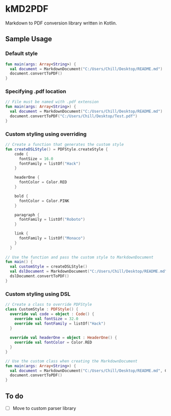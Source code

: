 # kMD2PDF
Markdown to PDF conversion library written in Kotlin.

## Sample Usage
### Default style
```kotlin
fun main(args: Array<String>) {
  val document = MarkdownDocument("C:/Users/Chill/Desktop/README.md")
  document.convertToPDF()
}
```

### Specifying .pdf location
```kotlin
// File must be named with .pdf extension
fun main(args: Array<String>) {
  val document = MarkdownDocument("C:/Users/Chill/Desktop/README.md")
  document.convertToPDF("C:/Users/Chill/Desktop/Test.pdf")
}
```

### Custom styling using overriding
```kotlin
// Create a function that generates the custom style
fun createDSLStyle() = PDFStyle.createStyle {
    code {
      fontSize = 16.0
      fontFamily = listOf("Hack")
    }

    headerOne {
      fontColor = Color.RED
    }

    bold {
      fontColor = Color.PINK
    }

    paragraph {
      fontFamily = listOf("Roboto")
    }

    link {
      fontFamily = listOf("Monaco")
    }
  }
  
// Use the function and pass the custom style to MarkdownDocument
fun main() {
  val customStyle = createDSLStyle()
  val dslDocument = MarkdownDocument("C:/Users/Chill/Desktop/README.md", customStyle)
  dslDocument.convertToPDF()
}
```

### Custom styling using DSL
```kotlin
// Create a class to override PDFStyle
class CustomStyle : PDFStyle() {
  override val code = object : Code() {
    override val fontSize = 32.0
    override val fontFamily = listOf("Hack")
  }
  
  override val headerOne = object : HeaderOne() {
    override val fontColor = Color.RED
  }
}

// Use the custom class when creating the MarkdownDocument
fun main(args: Array<String>) {
  val document = MarkdownDocument("C:/Users/Chill/Desktop/README.md", CustomStyle())
  document.convertToPDF()
}
```

## To do
* [ ] Move to custom parser library 